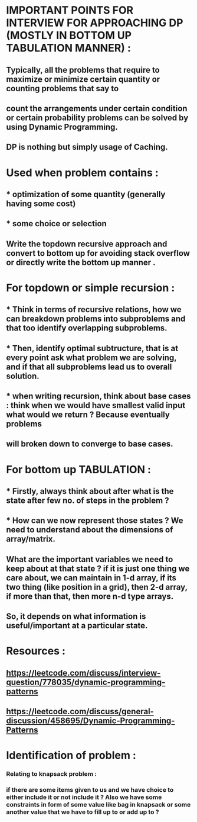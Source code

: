 # IMPORTANT POINTS FOR INTERVIEW FOR APPROACHING DP (MOSTLY IN BOTTOM UP TABULATION MANNER) :   
## Typically, all the problems that require to maximize or minimize certain quantity or counting problems that say to   
## count the arrangements under certain condition or certain probability problems can be solved by using Dynamic Programming.   
## DP is nothing but simply usage of Caching.   
# Used when problem contains :   
## * optimization of some quantity (generally having some cost)  
## * some choice or selection   
## Write the topdown recursive approach and convert to bottom up for avoiding stack overflow or directly write the bottom up manner .
# For topdown or simple recursion :
## * Think in terms of recursive relations, how we can breakdown problems into subproblems and that too identify overlapping subproblems.
## * Then, identify optimal subtructure, that is at every point ask what problem we are solving, and if that all subproblems lead us to overall solution.
## * when writing recursion, think about base cases : think when we would have smallest valid input what would we return ? Because eventually problems
## will broken down to converge to base cases.
# For bottom up TABULATION :   
## * Firstly, always think about after what is the state after few no. of steps in the problem ?  
## * How can we now represent those states ? We need to understand about the dimensions of array/matrix.   
## What are the important variables we need to keep about at that state ? if it is just one thing we care about, we can maintain                        in 1-d array, if its two thing (like position in a grid), then 2-d array, if more than that, then more n-d type arrays.  
## So, it depends on what information is useful/important at a particular state.  
# Resources :    
##  https://leetcode.com/discuss/interview-question/778035/dynamic-programming-patterns     
## https://leetcode.com/discuss/general-discussion/458695/Dynamic-Programming-Patterns
# Identification of problem :
### Relating to knapsack problem :
### if there are some items given to us and we have choice to either include it or not include it ? Also we have some constraints in form of some value   like bag in knapsack or some another value that we have to fill up to or add up to ?
